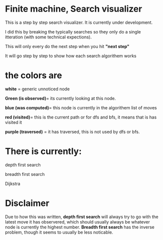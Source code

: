 # Finite machine, Search visualizer 

This is a step by step search visualizer. It is currently under development. 

I did this by breaking the typically searches so they only do a single itteration (with some technical expections).

This will only every do the next step when you hit **"next step"**



It will go step by step to show how each search algorithem works


# the colors are
**white** = generic unnoticed node

**Green (is observed)**= its currently looking at this node.

**blue (was computed)**= this node is currently in the algorithem list of moves

**red (visited)**= this is the current path or for dfs and bfs, it means that is has visited it

**purple (traversed)** = it has traversed, this is not used by dfs or bfs. 




# There is currently:
depth first search

breadth first search

Dijkstra




# Disclaimer


Due to how this was written, **depth first search** will always try to go with the latest move it has observered, which should usually always be whatever node is currently the highest number. **Breadth first search** has the inverse problem, though it seems to usually be less noticable.
